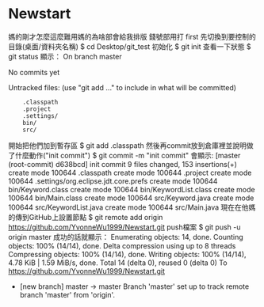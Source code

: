 # Newstart
媽的剛才怎麼這麼難用媽的為啥部會給我排版
錢號部用打
first 先切換到要控制的目錄(桌面/資料夾名稱)
$ cd Desktop/git_test
初始化
$ git init
查看一下狀態
$ git status
顯示：
On branch master

No commits yet

Untracked files:
  (use "git add <file>..." to include in what will be committed)

        .classpath
        .project
        .settings/
        bin/
        src/
開始把他們加到暫存區
$ git add .classpath
然後再commit放到倉庫裡並說明做了什麼動作("init commit")
$ git commit -m "init commit"
會顯示:
[master (root-commit) d638bcd] init commit
 9 files changed, 153 insertions(+)
 create mode 100644 .classpath
 create mode 100644 .project
 create mode 100644 .settings/org.eclipse.jdt.core.prefs
 create mode 100644 bin/Keyword.class
 create mode 100644 bin/KeywordList.class
 create mode 100644 bin/Main.class
 create mode 100644 src/Keyword.java
 create mode 100644 src/KeywordList.java
 create mode 100644 src/Main.java
現在在他媽的傳到GitHub上設置節點
$ git remote add origin https://github.com/YvonneWu1999/Newstart.git
push檔案
$ git push -u origin master
成功的話就顯示：
Enumerating objects: 14, done.
Counting objects: 100% (14/14), done.
Delta compression using up to 8 threads
Compressing objects: 100% (14/14), done.
Writing objects: 100% (14/14), 4.78 KiB | 1.59 MiB/s, done.
Total 14 (delta 0), reused 0 (delta 0)
To https://github.com/YvonneWu1999/Newstart.git
 * [new branch]      master -> master
Branch 'master' set up to track remote branch 'master' from 'origin'.

